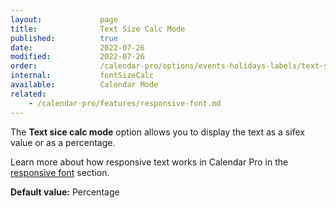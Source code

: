 ```yaml
---
layout:             page
title:              Text Size Calc Mode
published:          true
date:               2022-07-26
modified:           2022-07-26
order:              /calendar-pro/options/events-holidays-labels/text-size-calc-mode
internal:           fontSizeCalc
available:          Calendar Mode
related:
    - /calendar-pro/features/responsive-font.md
---
```

The **Text sice calc mode** option allows you to display the text as a sifex value or as a percentage.

Learn more about how responsive text works in Calendar Pro in the [responsive font](../../features/responsive-font.md) section.

**Default value:** Percentage